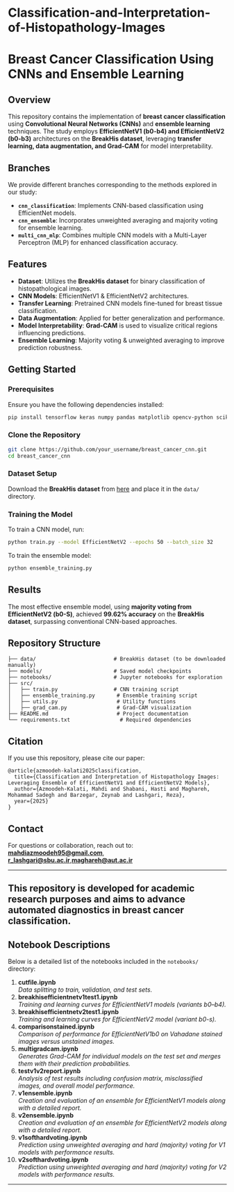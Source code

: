 # Classification-and-Interpretation-of-Histopathology-Images

# Breast Cancer Classification Using CNNs and Ensemble Learning

## Overview
This repository contains the implementation of **breast cancer classification** using **Convolutional Neural Networks (CNNs)** and **ensemble learning** techniques. The study employs **EfficientNetV1 (b0-b4) and EfficientNetV2 (b0-b3)** architectures on the **BreakHis dataset**, leveraging **transfer learning, data augmentation, and Grad-CAM** for model interpretability.

## Branches
We provide different branches corresponding to the methods explored in our study:

- **`cnn_classification`**: Implements CNN-based classification using EfficientNet models.
- **`cnn_ensemble`**: Incorporates unweighted averaging and majority voting for ensemble learning.
- **`multi_cnn_mlp`**: Combines multiple CNN models with a Multi-Layer Perceptron (MLP) for enhanced classification accuracy.

## Features
- **Dataset**: Utilizes the **BreakHis dataset** for binary classification of histopathological images.
- **CNN Models**: EfficientNetV1 & EfficientNetV2 architectures.
- **Transfer Learning**: Pretrained CNN models fine-tuned for breast tissue classification.
- **Data Augmentation**: Applied for better generalization and performance.
- **Model Interpretability**: **Grad-CAM** is used to visualize critical regions influencing predictions.
- **Ensemble Learning**: Majority voting & unweighted averaging to improve prediction robustness.

## Getting Started
### Prerequisites
Ensure you have the following dependencies installed:
```bash
pip install tensorflow keras numpy pandas matplotlib opencv-python scikit-learn torch torchvision torchaudio albumentations
```

### Clone the Repository
```bash
git clone https://github.com/your_username/breast_cancer_cnn.git
cd breast_cancer_cnn
```

### Dataset Setup
Download the **BreakHis dataset** from [here](https://web.inf.ufpr.br/vri/databases/breast-cancer-histopathological-database/) and place it in the `data/` directory.

### Training the Model
To train a CNN model, run:
```bash
python train.py --model EfficientNetV2 --epochs 50 --batch_size 32
```

To train the ensemble model:
```bash
python ensemble_training.py
```

## Results
The most effective ensemble model, using **majority voting from EfficientNetV2 (b0-S)**, achieved **99.62% accuracy** on the **BreakHis dataset**, surpassing conventional CNN-based approaches.

## Repository Structure
```
├── data/                         # BreakHis dataset (to be downloaded manually)
├── models/                       # Saved model checkpoints
├── notebooks/                    # Jupyter notebooks for exploration
├── src/
│   ├── train.py                  # CNN training script
│   ├── ensemble_training.py       # Ensemble training script
│   ├── utils.py                   # Utility functions
│   ├── grad_cam.py                # Grad-CAM visualization
├── README.md                      # Project documentation
└── requirements.txt                # Required dependencies
```

## Citation
If you use this repository, please cite our paper:
```
@article{azmoodeh-kalati2025classification,
  title={Classification and Interpretation of Histopathology Images: Leveraging Ensemble of EfficientNetV1 and EfficientNetV2 Models},
  author={Azmoodeh-Kalati, Mahdi and Shabani, Hasti and Maghareh, Mohammad Sadegh and Barzegar, Zeynab and Lashgari, Reza},
  year={2025}
}
```

## Contact
For questions or collaboration, reach out to: **mahdiazmoodeh95@gmail.com**, **r_lashgari@sbu.ac.ir**,**maghareh@aut.ac.ir**

---
This repository is developed for **academic research purposes** and aims to advance automated diagnostics in breast cancer classification.
---

## Notebook Descriptions
Below is a detailed list of the notebooks included in the `notebooks/` directory:

1. **cutfile.ipynb**  
   *Data splitting to train, validation, and test sets.*  
2. **breakhisefficientnetv1test1.ipynb**  
   *Training and learning curves for EfficientNetV1 models (variants b0–b4).*  
3. **breakhisefficientnetv2test1.ipynb**  
   *Training and learning curves for EfficientNetV2 model (variant b0-s).*  
4. **comparisonstained.ipynb**  
   *Comparison of performance for EfficientNetV1b0 on Vahadane stained images versus unstained images.*  
5. **multigradcam.ipynb**  
   *Generates Grad-CAM for individual models on the test set and merges them with their prediction probabilities.*  
6. **testv1v2report.ipynb**  
   *Analysis of test results including confusion matrix, misclassified images, and overall model performance.*  
7. **v1ensemble.ipynb**  
   *Creation and evaluation of an ensemble for EfficientNetV1 models along with a detailed report.*  
8. **v2ensemble.ipynb**  
   *Creation and evaluation of an ensemble for EfficientNetV2 models along with a detailed report.*  
9. **v1softhardvoting.ipynb**  
   *Prediction using unweighted averaging and hard (majority) voting for V1 models with performance results.*  
10. **v2softhardvoting.ipynb**  
    *Prediction using unweighted averaging and hard (majority) voting for V2 models with performance results.*  

---